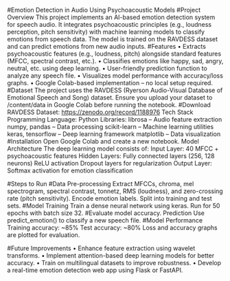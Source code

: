 #Emotion Detection in Audio Using Psychoacoustic Models
#Project Overview
This project implements an AI-based emotion detection system for speech audio. It integrates psychoacoustic principles (e.g., loudness perception, pitch sensitivity) with machine learning models to classify emotions from speech data. The model is trained on the RAVDESS dataset and can predict emotions from new audio inputs.
#Features
•	Extracts psychoacoustic features (e.g., loudness, pitch) alongside standard features (MFCC, spectral contrast, etc.).
•	Classifies emotions like happy, sad, angry, neutral, etc. using deep learning.
•	User-friendly prediction function to analyze any speech file.
•	Visualizes model performance with accuracy/loss graphs.
•	Google Colab-based implementation – no local setup required.
#Dataset
The project uses the RAVDESS (Ryerson Audio-Visual Database of Emotional Speech and Song) dataset. Ensure you upload your dataset to /content/data in Google Colab before running the notebook.
#Download RAVDESS Dataset:
 https://zenodo.org/record/1188976 
Tech Stack
Programming Language: Python
Libraries:
librosa – Audio feature extraction
numpy, pandas – Data processing
scikit-learn – Machine learning utilities
keras, tensorflow – Deep learning framework
matplotlib – Data visualization
#Installation
Open Google Colab and create a new notebook.
Model Architecture
The deep learning model consists of:
Input Layer: 40 MFCC + psychoacoustic features
Hidden Layers:
Fully connected layers (256, 128 neurons)
ReLU activation
Dropout layers for regularization
Output Layer: Softmax activation for emotion classification

#Steps to Run
  #Data Pre-processing
      Extract MFCCs, chroma, mel spectrogram, spectral contrast, tonnetz, RMS (loudness), and zero-crossing rate (pitch sensitivity).
      Encode emotion labels.
Split into training and test sets.
  #Model Training
      Train a dense neural network using keras.
      Run for 50 epochs with batch size 32.
 #Evaluate model accuracy.
    Prediction
      Use predict_emotion() to classify a new speech file.
#Model Performance
    Training accuracy: ~85%
    Test accuracy: ~80%
    Loss and accuracy graphs are plotted for evaluation.


#Future Improvements
    •	Enhance feature extraction using wavelet transforms.
    •	Implement attention-based deep learning models for better accuracy.
    •	Train on multilingual datasets to improve robustness.
    •	Develop a real-time emotion detection web app using Flask or FastAPI.

